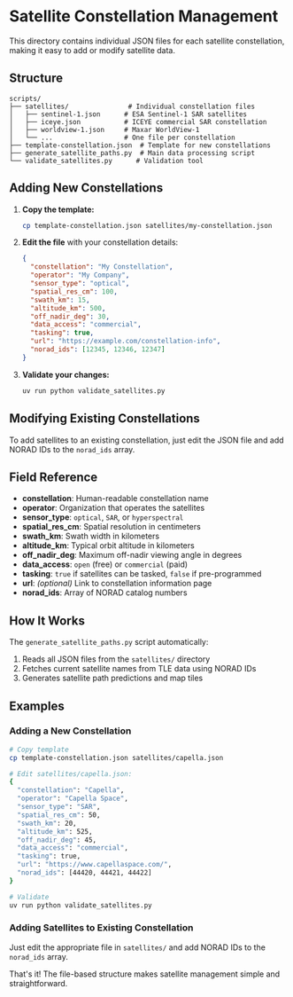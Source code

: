 # Satellite Constellation Management

This directory contains individual JSON files for each satellite constellation, making it easy to add or modify satellite data.

## Structure

```
scripts/
├── satellites/               # Individual constellation files
│   ├── sentinel-1.json      # ESA Sentinel-1 SAR satellites  
│   ├── iceye.json           # ICEYE commercial SAR constellation
│   ├── worldview-1.json     # Maxar WorldView-1
│   └── ...                  # One file per constellation
├── template-constellation.json  # Template for new constellations
├── generate_satellite_paths.py  # Main data processing script
└── validate_satellites.py      # Validation tool
```

## Adding New Constellations

1. **Copy the template:**
   ```bash
   cp template-constellation.json satellites/my-constellation.json
   ```

2. **Edit the file** with your constellation details:
   ```json
   {
     "constellation": "My Constellation",
     "operator": "My Company",
     "sensor_type": "optical",
     "spatial_res_cm": 100,
     "swath_km": 15,
     "altitude_km": 500,
     "off_nadir_deg": 30,
     "data_access": "commercial",
     "tasking": true,
     "url": "https://example.com/constellation-info",
     "norad_ids": [12345, 12346, 12347]
   }
   ```

3. **Validate your changes:**
   ```bash
   uv run python validate_satellites.py
   ```

## Modifying Existing Constellations

To add satellites to an existing constellation, just edit the JSON file and add NORAD IDs to the `norad_ids` array.

## Field Reference

- **constellation**: Human-readable constellation name
- **operator**: Organization that operates the satellites
- **sensor_type**: `optical`, `SAR`, or `hyperspectral`
- **spatial_res_cm**: Spatial resolution in centimeters
- **swath_km**: Swath width in kilometers  
- **altitude_km**: Typical orbit altitude in kilometers
- **off_nadir_deg**: Maximum off-nadir viewing angle in degrees
- **data_access**: `open` (free) or `commercial` (paid)
- **tasking**: `true` if satellites can be tasked, `false` if pre-programmed
- **url**: *(optional)* Link to constellation information page
- **norad_ids**: Array of NORAD catalog numbers

## How It Works

The `generate_satellite_paths.py` script automatically:
1. Reads all JSON files from the `satellites/` directory
2. Fetches current satellite names from TLE data using NORAD IDs
3. Generates satellite path predictions and map tiles

## Examples

### Adding a New Constellation
```bash
# Copy template
cp template-constellation.json satellites/capella.json

# Edit satellites/capella.json:
{
  "constellation": "Capella",
  "operator": "Capella Space", 
  "sensor_type": "SAR",
  "spatial_res_cm": 50,
  "swath_km": 20,
  "altitude_km": 525,
  "off_nadir_deg": 45,
  "data_access": "commercial",
  "tasking": true,
  "url": "https://www.capellaspace.com/",
  "norad_ids": [44420, 44421, 44422]
}

# Validate
uv run python validate_satellites.py
```

### Adding Satellites to Existing Constellation
Just edit the appropriate file in `satellites/` and add NORAD IDs to the `norad_ids` array.

That's it! The file-based structure makes satellite management simple and straightforward.